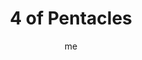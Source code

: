 ---
# basics
title     		 : "4 of Pentacles"
token					 : 'coins-04'
card_type			 : '' # major, minor, court
layout				 : "tarot-card"
author    		 : 'me'
one_liner 		 : "Protection, conservation, preservation, safety"
alt_names			 : ['Power', 'Preservation']
images				 : ['/assets/images/tarot/rws/rw-coins-04.jpg']
keywords			 : ['protection', 'conservation', 'preservation', 'safety']
url						 : 'tarot/cards/coins-04'
aliases				 : []

# password: 'foolish journey'
dropbox				 : 'https://www.dropbox.com/sh/1j8d4s7p222zxcx/AAAVvmgVPto-D_mO-zFW3TFpa?dl=0'

meaning_light  : "Putting the long-term ahead of the short term. Practicing self-restraint. Saving for a rainy day. Fasting as part of a spiritual practice. Abstaining from sex as a way of honoring a spiritual tradition or personal promise. Putting money away into savings. Going to the gym."

meaning_shadow : "Being stingy. Refusing to spend money that needs to be spent. Withholding sex from your partner. Taking care of your own needs exclusively, without regard for the needs of others. Spending a dollar to save a penny. Failing to be a good manager of the blessings you’ve been given."

# more detail
correspondence_planet 			: "Sun"
correspondence_astrological : "Capricorn"
correspondence_affirmation  : "I use my resources wisely."
correspondence_story 				: "The main character must carefully manage a resource -- time, money, people -- in order to succeed."

advice_relationships 	 : "Seek balance in both physical and financial matters. Too much spending and too much sex leave everyone feeling exhausted and dazed. Too little spending and too little sex starve the soul, making everyone bitter. The healthier the relationship, the more generous the spirits of those involved."

advice_work 					 : "Conservation makes sense—and can keep an effort afloat, even in difficult times. Taken to extremes, though, short-sighted savings can alienate customers and shatter opportunities. Every short-cut and every opportunity to save has a cost. Be sure your approach is appropriate for the time."

advice_spirituality 	 : "A stingy spirit hampers growth. You simply cannot give more than the Universe can return! Let love, compassion, and interest in others flow freely. Share insights and personal stories. Open yourself to new experiences, new companions, and new points of view. Review your charitable contributions; is it possible to give more?"

advice_personal_growth : "A mature person elects to be responsible for both the body and the bottom line. Try to understand better how your actions impact both your health and your wealth. Rather than obsess on restriction, think in terms of your goal. With it in mind, what actions are appropriate?"

advice_fortune_telling : "A rainy day is coming—it’s time to save."

questions	: ["Sometimes we’re so intent on preserving what we have, we miss opportunities to have more. How might a blind dedication to protection be limiting your life?", "What factors determine how conservative or generous you are?", "What kinds of things must be preserved at all costs?", "When is greediness or stinginess a good trait to have? When might generosity work against you?"]

# referenced in the symbols.toml data file
symbols	  : ['4', 'coins', 'stingy-king', 'distant-village']

# metadata
suppress_topnav : true
related_cards 	: []

---